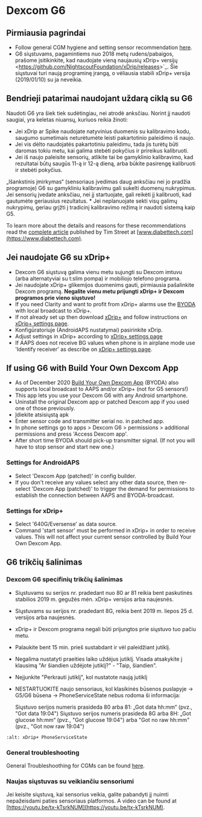 # Dexcom G6

## Pirmiausia pagrindai

- Follow general CGM hygiene and setting sensor recommendation [here](../Hardware/GeneralCGMRecommendation.md).
- G6 siųstuvams, pagamintiems nuo 2018 metų rudens/pabaigos, prašome įsitikinkite, kad naudojate vieną naujausių xDrip+ versijų \<<https://github.com/NightscoutFoundation/xDrip/releases>>\`\_. Šie siųstuvai turi naują programinę įrangą, o vėliausia stabili xDrip+ versija (2019/01/10) su ja neveikia.

## Bendrieji patarimai naudojant uždarą ciklą su G6

Naudoti G6 yra šiek tiek sudėtingiau, nei atrodė anksčiau. Norint jį naudoti saugiai, yra keletas niuansų, kuriuos reikia žinoti:

- Jei xDrip ar Spike naudojate natyvinius duomenis su kalibravimo kodu, saugumo sumetimais neturėtumėte leisti pakartotinio paleidimo iš naujo.
- Jei vis dėlto naudojatės pakartotiniu paleidimu, tada jis turėtų būti daromas tokiu metu, kai galima stebėti pokyčius ir prireikus kalibruoti.
- Jei iš naujo paleisite sensorių, atlikite tai be gamyklinio kalibravimo, kad rezultatai būtų saugūs 11-ą ir 12-ą dieną, arba būkite pasirengę kalibruoti ir stebėti pokyčius.

„Išankstinis įmirkymas“ (sensoriaus įvedimas daug anksčiau nei jo pradžia programoje) G6 su gamykliniu kalibravimu gali sukelti duomenų nukrypimus. Jei sensorių įvedate anksčiau, nei jį startuojate, gali reikėti jį kalibruoti, kad gautumėte geriausius rezultatus.
\* Jei neplanuojate sekti visų galimų nukrypimų, geriau grįžti į tradicinį kalibravimo režimą ir naudoti sistemą kaip G5.

To learn more about the details and reasons for these recommendations read the [complete article](https://www.diabettech.com/artificial-pancreas/diy-looping-and-cgm/) published by Tim Street at [www.diabettech.com](https://www.diabettech.com).

## Jei naudojate G6 su xDrip+

- Dexcom G6 siųstuvą galima vienu metu sujungti su Dexcom imtuvu (arba alternatyviai su t:slim pompa) ir mobiliojo telefono programa.
- Jei naudojate xDrip+ glikemijos duomenims gauti, pirmiausia pašalinkite Dexcom programą. **Negalite vienu metu prijungti xDrip+ ir Dexcom programos prie vieno siųstuvo!**
- If you need Clarity and want to profit from xDrip+ alarms use the [BYODA](../Hardware/DexcomG6.md#if-using-g6-with-build-your-own-dexcom-app) with local broadcast to xDrip+.
- If not already set up then download [xDrip+](https://github.com/NightscoutFoundation/xDrip) and follow instructions on [xDrip+ settings page](../Configuration/xdrip.md).
- Konfigūratoriuje (AndroidAPS nustatymai) pasirinkite xDrip.
- Adjust settings in xDrip+ according to [xDrip+ settings page](../Configuration/xdrip.md)
- If AAPS does not receive BG values when phone is in airplane mode use 'Identify receiver' as describe on [xDrip+ settings page](../Configuration/xdrip.md).

## If using G6 with Build Your Own Dexcom App

- As of December 2020 [Build Your Own Dexcom App](https://docs.google.com/forms/d/e/1FAIpQLScD76G0Y-BlL4tZljaFkjlwuqhT83QlFM5v6ZEfO7gCU98iJQ/viewform?fbzx=2196386787609383750&fbclid=IwAR2aL8Cps1s6W8apUVK-gOqgGpA-McMPJj9Y8emf_P0-_gAsmJs6QwAY-o0) (BYODA) also supports local broadcast to AAPS and/or xDrip+ (not for G5 sensors!)
- This app lets you use your Dexcom G6 with any Android smartphone.
- Uninstall the original Dexcom app or patched Dexcom app if you used one of those previously.
- Įdiekite atsisiųstą apk
- Enter sensor code and transmitter serial no. in patched app.
- In phone settings go to apps > Dexcom G6 > permissions > additional permissions and press 'Access Dexcom app'.
- After short time BYODA should pick-up transmitter signal. (If not you will have to stop sensor and start new one.)

### Settings for AndroidAPS

- Select 'Dexcom App (patched)' in config builder.
- If you don't receive any values select any other data source, then re-select 'Dexcom App (patched)' to trigger the demand for permissions to establish the connection between AAPS and BYODA-broadcast.

### Settings for xDrip+

- Select '640G/Eversense' as data source.
- Command 'start sensor' must be performed in xDrip+ in order to receive values. This will not affect your current sensor controlled by Build Your Own Dexcom App.

## G6 trikčių šalinimas

### Dexcom G6 specifinių trikčių šalinimas

- Siųstuvams su serijos nr. pradedant nuo 80 ar 81 reikia bent paskutinės stabilios 2019 m. gegužės mėn. xDrip+ versijos arba naujesnės.

- Siųstuvams su serijos nr. pradedant 8G, reikia bent 2019 m. liepos 25 d. versijos arba naujesnės.

- xDrip+ ir Dexcom programa negali būti prijungtos prie siųstuvo tuo pačiu metu.

- Palaukite bent 15 min. prieš sustabdant ir vėl paleidžiant jutiklį.

- Negalima nustatyti praeities laiko uždėjus jutiklį. Visada atsakykite į klausimą "Ar šiandien uždėjote jutiklį?" - "Taip, šiandien".

- Neįjunkite "Perkrauti jutiklį", kol nustatote naują jutiklį

- NESTARTUOKITE naujo sensoriaus, kol klasikinės būsenos puslapyje -> G5/G6 būsena -> PhoneServiceState nebus rodoma ši informacija:

  Siųstuvo serijos numeris prasideda 80 arba 81: „Got data hh:mm“ (pvz., "Got data 19:04")
  Siųstuvo serijos numeris prasideda 8G arba 8H: „Got glucose hh:mm“ (pvz., "Got glucose 19:04") arba "Got no raw hh:mm" (pvz., "Got now raw 19:04")

```{image} ../images/xDrip_Dexcom_PhoneServiceState.png
:alt: xDrip+ PhoneServiceState
```

### General troubleshooting

General Troubleshoothing for CGMs can be found [here](./GeneralCGMRecommendation.html#troubleshooting).

### Naujas siųstuvas su veikiančiu sensoriumi

Jei keisite siųstuvą, kai sensorius veikia, galite pabandyti jį nuimti nepažeisdami paties sensoriaus platformos. A video can be found at [https://youtu.be/tx-kTsrkNUM](https://youtu.be/tx-kTsrkNUM).

